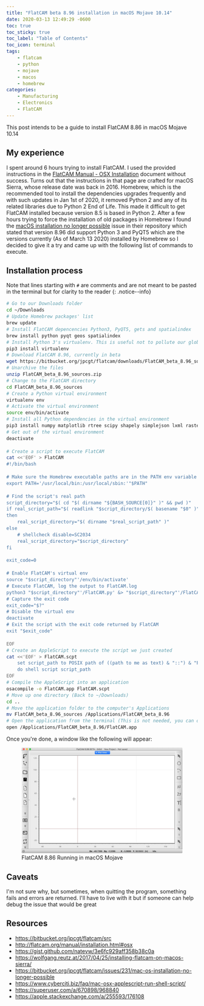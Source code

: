 ```yaml
---
title: "FlatCAM beta 8.96 installation in macOS Mojave 10.14"
date: 2020-03-13 12:49:29 -0600
toc: true
toc_sticky: true
toc_label: "Table of Contents"
toc_icon: terminal
tags:
    - flatcam
    - python
    - mojave
    - macos
    - homebrew
categories:
    - Manufacturing
    - Electronics
    - FlatCAM
---
```

This post intends to be a guide to install FlatCAM 8.86 in macOS Mojave 10.14
<!--more-->

## My experience

I spent around 6 hours trying to install FlatCAM. I used the provided instructions in the [FlatCAM Manual - OSX Installation](http://flatcam.org/manual/installation.html#osx) document without success. Turns out that the instructions in that page are crafted for macOS Sierra, whose release date was back in 2016. Homebrew, which is the recommended tool to install the dependencies upgrades frequently and with such updates in Jan 1st of 2020, it removed Python 2 and any of its related libraries due to Python 2 End of Life. This made it difficult to get FlatCAM installed because version 8.5 is based in Python 2. After a few hours trying to force the installation of old packages in Homebrew I found the [macOS installation no longer possible](https://bitbucket.org/jpcgt/flatcam/issues/231/mac-os-installation-no-longer-possible) issue in their repository which stated that version 8.96 did support Python 3 and PyQT5 which are the versions currently (As of March 13 2020) installed by Homebrew so I decided to give it a try and came up with the following list of commands to execute.

## Installation process

Note that lines starting with `#` are comments and are not meant to be pasted in the terminal but for clarity to the reader
{: .notice--info}

```bash
# Go to our Downloads folder
cd ~/Downloads
# Update Homebrew packages' list
brew update
# Install FlatCAM depencencies Python3, PyQT5, gets and spatialindex
brew install python pyqt geos spatialindex
# Install Python 3's virtualenv. This is useful not to pollute our global libraries directory
pip3 install virtualenv
# Download FlatCAM 8.96, currently in beta
wget https://bitbucket.org/jpcgt/flatcam/downloads/FlatCAM_beta_8.96_sources.zip
# Unarchive the files
unzip FlatCAM_beta_8.96_sources.zip
# Change to the FlatCAM directory
cd FlatCAM_beta_8.96_sources
# Create a Python virtual environment
virtualenv env
# Activate the virtual environment
source env/bin/activate
# Install all Python dependencies in the virtual environment
pip3 install numpy matplotlib rtree scipy shapely simplejson lxml rasterio ezdxf svg.path freetype-py fontTools ortools vispy PyOpenGL PyQT5
# Get out of the virtual environment
deactivate

# Create a script to execute FlatCAM
cat <<'EOF' > FlatCAM
#!/bin/bash

# Make sure the Homebrew executable paths are in the PATH env variable
export PATH='/usr/local/bin:/usr/local/sbin:'"$PATH"

# Find the script's real path
script_directory="$( cd "$( dirname "${BASH_SOURCE[0]}" )" && pwd )"
if real_script_path="$( readlink "$script_directory/$( basename "$0" )" )"
then
    real_script_directory="$( dirname "$real_script_path" )"
else
    # shellcheck disable=SC2034
    real_script_directory="$script_directory"
fi

exit_code=0

# Enable FlatCAM's virtual env
source "$script_directory"'/env/bin/activate'
# Execute FlatCAM, log the output to FlatCAM.log
python3 "$script_directory"'/FlatCAM.py' &> "$script_directory"'/FlatCAM.log'
# Capture the exit code
exit_code="$?"
# Disable the virtual env
deactivate
# Exit the script with the exit code returned by FlatCAM
exit "$exit_code"

EOF
# Create an AppleScript to execute the script we just created
cat <<'EOF' > FlatCAM.scpt
    set script_path to POSIX path of ((path to me as text) & "::") & "FlatCAM"
    do shell script script_path
EOF
# Compile the AppleScript into an application
osacompile -o FlatCAM.app FlatCAM.scpt
# Move up one directory (Back to ~/Downloads)
cd ..
# Move the application folder to the computer's Applications
mv FlatCAM_beta_8.96_sources /Applications/FlatCAM_beta_8.96
# Open the application from the terminal (This is not needed, you can open it double clicking the file in the Applications folder)
open /Applications/FlatCAM_beta_8.96/FlatCAM.app
```

Once you're done, a window like the following will appear:

<figure>
    <a href="/assets/images/posts/2020-03-13-flatcam-beta-8.96-installation-in-macos-mojave-10.14/001.jpg"><img src="/assets/images/posts/2020-03-13-flatcam-beta-8.96-installation-in-macos-mojave-10.14/001.jpg"></a>
    <figcaption>FlatCAM 8.86 Running in macOS Mojave</figcaption>
</figure>

## Caveats

I'm not sure why, but sometimes, when quitting the program, something fails and errors are returned. I'll have to live with it but if someone can help debug the issue that would be great

## Resources

- https://bitbucket.org/jpcgt/flatcam/src
- http://flatcam.org/manual/installation.html#osx
- https://gist.github.com/natevw/3e6fc929aff358b38c0a
- https://wolfgang.reutz.at/2017/04/25/installing-flatcam-on-macos-sierra/
- https://bitbucket.org/jpcgt/flatcam/issues/231/mac-os-installation-no-longer-possible
- https://www.cyberciti.biz/faq/mac-osx-applescript-run-shell-script/
- https://superuser.com/a/670898/968840
- https://apple.stackexchange.com/a/255593/176108